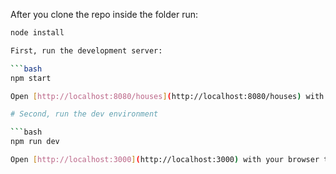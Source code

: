 After you clone the repo inside the folder run:

````bash
node install

First, run the development server:

```bash
npm start

Open [http://localhost:8080/houses](http://localhost:8080/houses) with your browser to see the api call results.

# Second, run the dev environment

```bash
npm run dev

Open [http://localhost:3000](http://localhost:3000) with your browser to see the home page.
````

